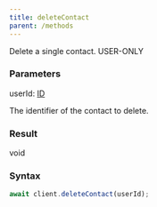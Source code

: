 ```yaml
---
title: deleteContact
parent: /methods
---
```


Delete a single contact.<span class="select-none"> <span class="inline-flex w-fit items-center"><span class="w-fit bg-dbt px-1.5 rounded-md select-none text-fgt text-[10px]">USER-ONLY</span></span> </span>

### Parameters 

<div class="flex flex-col gap-3"><div><div class="font-mono" id="p_userId" data-anchor><span class="font-bold">userId</span><span class="opacity-50">:</span> <a href="/gh/types/id"  >ID</a></div><div class="pl-3"><div class="no-margin">

The identifier of the contact to delete.

</div></div></div></div>

### Result 

<div class="font-mono"><span>void</span></div>

### Syntax

```ts
await client.deleteContact(userId);
```



